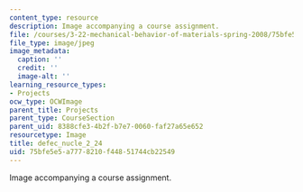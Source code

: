 ```yaml
---
content_type: resource
description: Image accompanying a course assignment.
file: /courses/3-22-mechanical-behavior-of-materials-spring-2008/75bfe5e5a7778210f44851744cb22549_defec_nucle_2_24.jpg
file_type: image/jpeg
image_metadata:
  caption: ''
  credit: ''
  image-alt: ''
learning_resource_types:
- Projects
ocw_type: OCWImage
parent_title: Projects
parent_type: CourseSection
parent_uid: 8388cfe3-4b2f-b7e7-0060-faf27a65e652
resourcetype: Image
title: defec_nucle_2_24
uid: 75bfe5e5-a777-8210-f448-51744cb22549
---
```

Image accompanying a course assignment.

